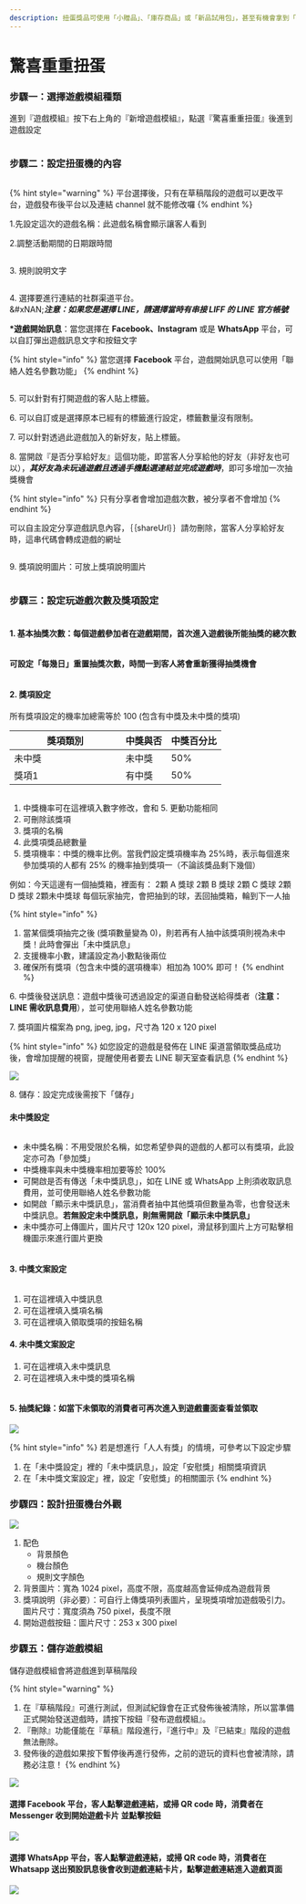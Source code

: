 ```yaml
---
description: 扭蛋獎品可使用「小贈品」、「庫存商品」或「新品試用包」，甚至有機會拿到「熱銷商品」，絕對讓玩家愛不釋手！
---
```


# 驚喜重重扭蛋

### 步驟一：選擇遊戲模組種類

進到『遊戲模組』按下右上角的『新增遊戲模組』，點選『驚喜重重扭蛋』後進到遊戲設定

<figure><img src="../../.gitbook/assets/截圖 2023-05-18 下午2.40.33.png" alt=""><figcaption></figcaption></figure>

### 步驟二：設定扭蛋機的內容

<figure><img src="../../.gitbook/assets/截圖 2023-11-08 上午10.50.27.png" alt=""><figcaption></figcaption></figure>

{% hint style="warning" %}
平台選擇後，只有在草稿階段的遊戲可以更改平台，遊戲發布後平台以及連結 channel 就不能修改囉
{% endhint %}

1.先設定這次的遊戲名稱：此遊戲名稱會顯示讓客人看到

2.調整活動期間的日期跟時間

<figure><img src="../../.gitbook/assets/截圖 2022-11-08 上午10.27.43.png" alt=""><figcaption></figcaption></figure>

3\. 規則說明文字

<figure><img src="../../.gitbook/assets/截圖 2023-11-08 上午11.09.14.png" alt=""><figcaption></figcaption></figure>

4\.  選擇要進行連結的社群渠道平台。\
&#xNAN;_**注意：如果您是選擇 LINE，請選擇當時有串接 LIFF 的 LINE 官方帳號**_

**\*遊戲開始訊息**：當您選擇在 **Facebook、Instagram** 或是 **WhatsApp** 平台，可以自訂彈出遊戲訊息文字和按鈕文字

{% hint style="info" %}
當您選擇 **Facebook** 平台，遊戲開始訊息可以使用「聯絡人姓名參數功能」
{% endhint %}

<figure><img src="../../.gitbook/assets/新 (2).png" alt=""><figcaption></figcaption></figure>

5\.  可以針對有打開遊戲的客人貼上標籤。

6\.  可以自訂或是選擇原本已經有的標籤進行設定，標籤數量沒有限制。

7\.  可以針對透過此遊戲加入的新好友，貼上標籤。

8\.  當開啟『是否分享給好友』這個功能，即當客人分享給他的好友（非好友也可以），_**其好友為未玩過遊戲且透過手機點選連結並完成遊戲時**_，即可多增加一次抽獎機會&#x20;

{% hint style="info" %}
只有分享者會增加遊戲次數，被分享者不會增加
{% endhint %}

可以自主設定分享遊戲訊息內容，｛｛shareUrl｝｝請勿刪除，當客人分享給好友時，這串代碼會轉成遊戲的網址

<figure><img src="../../.gitbook/assets/截圖 2023-11-08 上午11.11.44.png" alt=""><figcaption></figcaption></figure>

9\.  獎項說明圖片：可放上獎項說明圖片

<figure><img src="../../.gitbook/assets/截圖 2023-11-08 上午11.14.09.png" alt=""><figcaption></figcaption></figure>

### 步驟三：設定玩遊戲次數及獎項設定

<figure><img src="../../.gitbook/assets/扭蛋步驟三.png" alt=""><figcaption></figcaption></figure>

#### 1. 基本抽獎次數：每個遊戲參加者在遊戲期間，首次進入遊戲後所能抽獎的總次數

<figure><img src="../../.gitbook/assets/扭蛋基本抽獎次數 (1).png" alt=""><figcaption></figcaption></figure>

**可設定「每幾日」重置抽獎次數，時間一到客人將會重新獲得抽獎機會**

<figure><img src="../../.gitbook/assets/扭蛋重置抽獎次數.png" alt=""><figcaption></figcaption></figure>

#### 2. 獎項設定

所有獎項設定的機率加總需等於 100 (包含有中獎及未中獎的獎項)

<table><thead><tr><th width="179.66666666666666">獎項類別</th><th>中獎與否</th><th>中獎百分比</th></tr></thead><tbody><tr><td>未中獎</td><td>未中獎</td><td>50%</td></tr><tr><td>獎項1</td><td>有中獎</td><td>50%</td></tr></tbody></table>

<figure><img src="../../.gitbook/assets/中獎訊息.png" alt=""><figcaption></figcaption></figure>

1. 中獎機率可在這裡填入數字修改，會和 5. 更動功能相同
2. 可刪除該獎項
3. 獎項的名稱&#x20;
4. 此獎項獎品總數量
5. 獎項機率：中獎的機率比例。當我們設定獎項機率為 25%時，表示每個進來參加獎項的人都有 25% 的機率抽到獎項一（不論該獎品剩下幾個）

例如：今天這邊有一個抽獎箱，裡面有： 2顆 A 獎球 2顆 B 獎球 2顆 C 獎球 2顆 D 獎球 2顆未中獎球 每個玩家抽完，會把抽到的球，丟回抽獎箱，輪到下一人抽

{% hint style="info" %}
1. 當某個獎項抽完之後 (獎項數量變為 0)，則若再有人抽中該獎項則視為未中獎！此時會彈出「未中獎訊息」
2. 支援機率小數，建議設定為小數點後兩位
3. 確保所有獎項（包含未中獎的選項機率）相加為 100% 即可！
{% endhint %}

&#x20;6\.  中獎後發送訊息：遊戲中獎後可透過設定的渠道自動發送給得獎者（**注意：LINE 需收訊息費用**），並可使用聯絡人姓名參數功能

&#x20;7\.  獎項圖片檔案為 png, jpeg, jpg，尺寸為 120 x 120 pixel

{% hint style="info" %}
如您設定的遊戲是發佈在 LINE 渠道當領取獎品成功後，會增加提醒的視窗，提醒使用者要去 LINE 聊天室查看訊息
{% endhint %}

![](<../../.gitbook/assets/截圖 2022-01-11 上午11.39.02.png>)

8\.  儲存：設定完成後需按下「儲存」

#### 未中獎設定

<figure><img src="../../.gitbook/assets/未中獎訊息.png" alt=""><figcaption></figcaption></figure>

* 未中獎名稱：不用受限於名稱，如您希望參與的遊戲的人都可以有獎項，此設定亦可為「參加獎」
* 中獎機率與未中獎機率相加要等於 100%
* 可開啟是否有傳送「未中獎訊息」，如在 LINE 或 WhatsApp 上則須收取訊息費用，並可使用聯絡人姓名參數功能
* 如開啟「顯示未中獎訊息」，當消費者抽中其他獎項但數量為零，也會發送未中獎訊息。**若無設定未中獎訊息，則無需開啟「顯示未中獎訊息」**
* 未中獎亦可上傳圖片，圖片尺寸 120x 120 pixel，滑鼠移到圖片上方可點擊相機圖示來進行圖片更換

<figure><img src="../../.gitbook/assets/未中獎設定圖示.png" alt=""><figcaption></figcaption></figure>

#### 3. 中獎文案設定

<figure><img src="../../.gitbook/assets/中獎文案設定新.png" alt=""><figcaption></figcaption></figure>

1. 可在這裡填入中獎訊息
2. 可在這裡填入獎項名稱
3. 可在這裡填入領取獎項的按鈕名稱

#### 4. 未中獎文案設定

1. 可在這裡填入未中獎訊息
2. 可在這裡填入未中獎的獎項名稱

<figure><img src="../../.gitbook/assets/未中獎文案.png" alt=""><figcaption></figcaption></figure>

#### 5. 抽獎紀錄：如當下未領取的消費者可再次進入到遊戲畫面查看並領取

![](../../.gitbook/assets/IMG_A0F7F6E4A28C-1.jpeg)

{% hint style="info" %}
若是想進行「人人有獎」的情境，可參考以下設定步驟

1. 在「未中獎設定」裡的「未中獎訊息」，設定「安慰獎」相關獎項資訊
2. 在「未中獎文案設定」裡，設定「安慰獎」的相關圖示
{% endhint %}

### 步驟四：設計扭蛋機台外觀

![](../../.gitbook/assets/扭蛋機外觀.png)

1. 配色
   * 背景顏色
   * 機台顏色
   * 規則文字顏色
2. 背景圖片：寬為 1024 pixel，高度不限，高度越高會延伸成為遊戲背景
3. 獎項說明（非必要）：可自行上傳獎項列表圖片，呈現獎項增加遊戲吸引力。圖片尺寸：寬度須為 750 pixel，長度不限&#x20;
4. 開始遊戲按鈕：圖片尺寸：253 x 300 pixel

### 步驟五：儲存遊戲模組

儲存遊戲模組會將遊戲進到草稿階段

{% hint style="warning" %}
1. 在『草稿階段』可進行測試，但測試紀錄會在正式發佈後被清除，所以當準備正式開始發送遊戲時，請按下按鈕『發布遊戲模組』。
2. 『刪除』功能僅能在『草稿』階段進行，『進行中』及『已結束』階段的遊戲無法刪除。
3. 發佈後的遊戲如果按下暫停後再進行發佈，之前的遊玩的資料也會被清除，請務必注意！
{% endhint %}

![](../../.gitbook/assets/儲存遊戲模組.png)

#### 選擇 Facebook 平台，客人點擊遊戲連結，或掃 QR code 時，消費者**在 Messenger 收到開始遊戲卡片** **並點擊按鈕**

![](<../../.gitbook/assets/截圖 2022-01-27 下午5.21.05.png>)

#### 選擇 **WhatsApp** 平台，客人點擊遊戲連結，或掃 QR code 時，消費者**在** Whatsapp 送出預設訊息後會收到遊戲連結卡片，點擊遊戲連結進入遊戲頁面

![](<../../.gitbook/assets/截圖 2022-01-27 下午5.21.18.png>)
